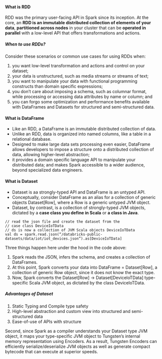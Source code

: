 #### What is RDD

RDD was the primary user-facing API in Spark since its inception.
At the core, an **RDD is an immutable distributed collection of elements of your data**,
**partitioned across nodes** in your cluster that can be **operated in parallel** with a low-level API that offers transformations and actions.

##### When to use RDDs?
Consider these scenarios or common use cases for using RDDs when:

1. you want low-level transformation and actions and control on your dataset;
2. your data is unstructured, such as media streams or streams of text;
3. you want to manipulate your data with functional programming constructs than domain specific expressions;
4. you don’t care about imposing a schema, such as columnar format, while processing or accessing data attributes by name or column; and
5. you can forgo some optimization and performance benefits available with DataFrames and Datasets for structured and semi-structured data.

#### What is DataFrame
  * Like an RDD, a DataFrame is an immutable distributed collection of data.
  * Unlike an RDD, data is organized into named columns, like a table in a relational database. 
  * Designed to make large data sets processing even easier, DataFrame allows developers to impose a structure onto a distributed collection of data, allowing higher-level abstraction;
  * it provides a domain specific language API to manipulate your distributed data; and makes Spark accessible to a wider audience, beyond specialized data engineers.
  
#### What is Dataset
 * Dataset is aa strongly-typed API and DataFrame is an untyped API.
 * Conceptually, consider DataFrame as an alias for a collection of generic objects Dataset[Row], where a Row is a generic untyped JVM object.
 * Dataset, by contrast, is a collection of strongly-typed JVM objects, dictated by a **case class you define in Scala** or **a class in Java**.

```
// read the json file and create the dataset from the 
// case class DeviceIoTData
// ds is now a collection of JVM Scala objects DeviceIoTData
val ds = spark.read.json(“/databricks-public-datasets/data/iot/iot_devices.json”).as[DeviceIoTData]
```
Three things happen here under the hood in the code above:

  1. Spark reads the JSON, infers the schema, and creates a collection of DataFrames.
  2. At this point, Spark converts your data into DataFrame = Dataset[Row], a collection of generic Row object, since it does not know the exact type.
  3. Now, Spark converts the Dataset[Row] -> Dataset[DeviceIoTData] type-specific Scala JVM object, as dictated by the class DeviceIoTData.

##### Advantages of Dataset
 1. Static Typing and Compile type safety
 2. High-level abstraction and custom view into structured and semi-structured data
 3. Ease-of-use of APIs with structure
 
 Second, since Spark as a compiler understands your Dataset type JVM object, it maps your type-specific JVM object to Tungsten’s internal memory representation using Encoders. As a result, Tungsten Encoders can efficiently serialize/deserialize JVM objects as well as generate compact bytecode that can execute at superior speeds.
 
 
